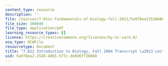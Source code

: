 ```yaml
---
content_type: resource
description: ''
file: /courses/7-01sc-fundamentals-of-biology-fall-2011/5a978ea225284865577cde036f7260b8_7_0122004L09.pdf
file_size: 108840
file_type: application/pdf
learning_resource_types: []
license: https://creativecommons.org/licenses/by-nc-sa/4.0/
ocw_type: OCWFile
resourcetype: Document
title: "7.012 Introduction to Biology, Fall 2004 Transcript \u2013 Lecture 9"
uid: 5a978ea2-2528-4865-577c-de036f7260b8
---
```

